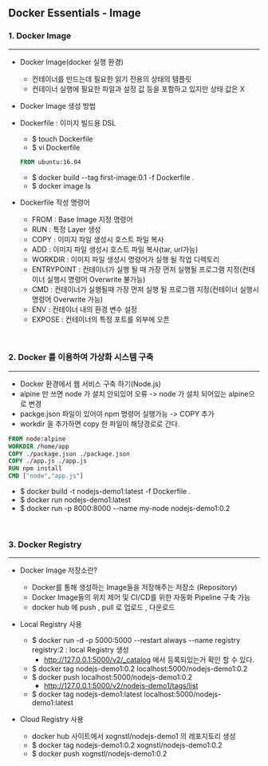 ## Docker Essentials - Image

### 1. Docker Image
___
- Docker Image(docker 실행 환경) 
  - 컨테이너를 만드는데 필요한 읽기 전용의 상태의 템플릿
  - 컨테이너 실행에 필요한 파일과 설정 값 등을 포함하고 있지만 상태 값은 X

- Docker Image 생성 방법
- Dockerfile : 이미지 빌드용 DSL
  - $ touch Dockerfile
  - $ vi Dockerfile
  ```dockerfile
  FROM ubuntu:16.04
  ```
  - $ docker build --tag first-image:0.1 -f Dockerfile .
  - $ docker image ls


- Dockerfile 작성 명령어 
  - FROM : Base Image 지정 명령어
  - RUN : 특정 Layer 생성
  - COPY : 이미지 파일 생성시 호스트 파일 복사
  - ADD : 이미지 파일 생성시 호스트 파일 복사(tar, url가능)
  - WORKDIR : 이미지 파일 생성시 명령어가 실행 될 작업 디렉토리
  - ENTRYPOINT : 컨테이너가 실행 될 때 가장 먼저 실행될 프로그램 지정(컨테이너 실행시 명령어 Overwrite 불가능)
  - CMD : 컨테이너가 실행될때 가장 먼저 실행 될 프로그램 지정(컨테이너 실행시 명령어 Overwrite 가능)
  - ENV : 컨테이너 내의 환경 변수 설정
  - EXPOSE : 컨테이너의 특정 포트를 외부에 오픈

<br>

### 2. Docker 를 이용하여 가상화 시스템 구축
___
- Docker 환경에서 웹 서비스 구축 하기(Node.js)
- alpine 만 쓰면 node 가 설치 안되있어 오류 -> node 가 설치 되어있는 alpine으로 변경
- packge.json 파일이 있어야 npm 명령어 실행가능 -> COPY 추가
- workdir 을 추가하면 copy 한 파일이 해당경로로 간다.
```dockerfile
FROM node:alpine
WORKDIR /home/app
COPY ./package.json ./package.json
COPY ./app.js ./app.js
RUN npm install
CMD ["node","app.js"]
```
- $ docker build -t nodejs-demo1:latest -f Dockerfile .
- $ docker run nodejs-demo1:latest
- $ docker run -p 8000:8000 --name my-node nodejs-demo1:0.2

<br>

### 3. Docker Registry
___
- Docker Image 저장소란? 
  - Docker를 통해 생성하는 Image들을 저장해주는 저장소 (Repository)
  - Docker Image들의 위치 제어 및 CI/CD를 위한 자동화 Pipeline 구축 가능
  - docker hub 에 push , pull 로 업로드 , 다운로드


- Local Registry 사용
  - $ docker run -d -p 5000:5000 --restart always --name registry registry:2 : local Registry 생성
    - http://127.0.0.1:5000/v2/_catalog 에서 등록되있는거 확인 할 수 있다.
  - $ docker tag nodejs-demo1:0.2 localhost:5000/nodejs-demo1:0.2
  - $ docker push localhost:5000/nodejs-demo1:0.2
    - http://127.0.0.1:5000/v2/nodejs-demo1/tags/list
  - $ docker tag nodejs-demo1:latest localhost:5000/nodejs-demo1:latest


- Cloud Registry 사용
  - docker hub 사이트에서 xognstl/nodejs-demo1 의 레포지토리 생성
  - $ docker tag nodejs-demo1:0.2 xognstl/nodejs-demo1:0.2
  - $ docker push xognstl/nodejs-demo1:0.2
